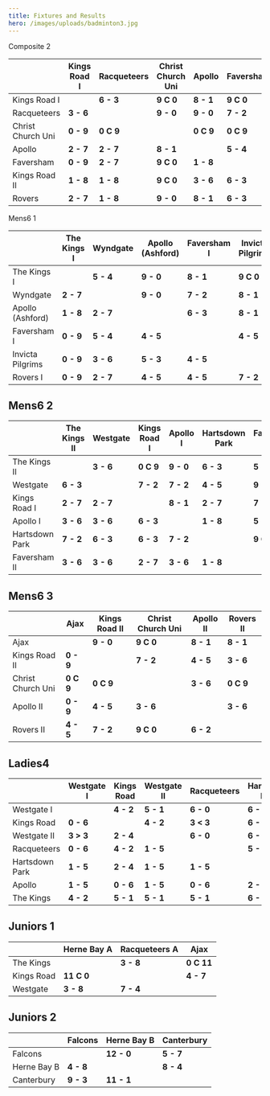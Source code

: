 ```yaml
---
title: Fixtures and Results
hero: /images/uploads/badminton3.jpg
---
```

Composite 2

|                   | Kings Road I | Racqueteers | Christ Church Uni | Apollo    | Faversham | Kings Road II | Rovers    |
| ----------------- | ------------ | ----------- | ----------------- | --------- | --------- | ------------- | --------- |
| Kings Road I      |              | **6 - 3**   | **9 C 0**         | **8 - 1** | **9 C 0** | **9 - 0**     | **7 - 2** |
| Racqueteers       | **3 - 6**    |             | **9 - 0**         | **9 - 0** | **7 - 2** | **9 - 0**     | **4 - 5** |
| Christ Church Uni | **0 - 9**    | **0 C 9**   |                   | **0 C 9** | **0 C 9** | **0 - 9**     | **0 C 9** |
| Apollo            | **2 - 7**    | **2 - 7**   | **8 - 1**         |           | **5 - 4** | **5 - 4**     | **3 - 6** |
| Faversham         | **0 - 9**    | **2 - 7**   | **9 C 0**         | **1 - 8** |           | **5 - 4**     | **2 - 7** |
| Kings Road II     | **1 - 8**    | **1 - 8**   | **9 C 0**         | **3 - 6** | **6 - 3** |               | **2 - 7** |
| Rovers            | **2 - 7**    | **1 - 8**   | **9 - 0**         | **8 - 1** | **6 - 3** | **5 - 4**     |           |

Mens6 1

|                  | The Kings I | Wyndgate  | Apollo (Ashford) | Faversham I | Invicta Pilgrims | Rovers I  |
| ---------------- | ----------- | --------- | ---------------- | ----------- | ---------------- | --------- |
| The Kings I      |             | **5 - 4** | **9 - 0**        | **8 - 1**   | **9 C 0**        | **9 - 0** |
| Wyndgate         | **2 - 7**   |           | **9 - 0**        | **7 - 2**   | **8 - 1**        | **6 - 3** |
| Apollo (Ashford) | **1 - 8**   | **2 - 7** |                  | **6 - 3**   | **8 - 1**        | **7 - 2** |
| Faversham I      | **0 - 9**   | **5 - 4** | **4 - 5**        |             | **4 - 5**        | **5 - 4** |
| Invicta Pilgrims | **0 - 9**   | **3 - 6** | **5 - 3**        | **4 - 5**   |                  | **4 - 5** |
| Rovers I         | **0 - 9**   | **2 - 7** | **4 - 5**        | **4 - 5**   | **7 - 2**        |           |

## Mens6 2

|                | The Kings II | Westgate  | Kings Road I | Apollo I  | Hartsdown Park | Faversham II |
| -------------- | ------------ | --------- | ------------ | --------- | -------------- | ------------ |
| The Kings II   |              | **3 - 6** | **0 C 9**    | **9 - 0** | **6 - 3**      | **5 - 4**    |
| Westgate       | **6 - 3**    |           | **7 - 2**    | **7 - 2** | **4 - 5**      | **9 - 0**    |
| Kings Road I   | **2 - 7**    | **2 - 7** |              | **8 - 1** | **2 - 7**      | **7 - 2**    |
| Apollo I       | **3 - 6**    | **3 - 6** | **6 - 3**    |           | **1 - 8**      | **5 - 4**    |
| Hartsdown Park | **7 - 2**    | **6 - 3** | **6 - 3**    | **7 - 2** |                | **9 C 0**    |
| Faversham II   | **3 - 6**    | **3 - 6** | **2 - 7**    | **3 - 6** | **1 - 8**      |              |

## Mens6 3

|                   | Ajax      | Kings Road II | Christ Church Uni | Apollo II | Rovers II |
| ----------------- | --------- | ------------- | ----------------- | --------- | --------- |
| Ajax              |           | **9 - 0**     | **9 C 0**         | **8 - 1** | **8 - 1** |
| Kings Road II     | **0 - 9** |               | **7 - 2**         | **4 - 5** | **3 - 6** |
| Christ Church Uni | **0 C 9** | **0 C 9**     |                   | **3 - 6** | **0 C 9** |
| Apollo II         | **0 - 9** | **4 - 5**     | **3 - 6**         |           | **3 - 6** |
| Rovers II         | **4 - 5** | **7 - 2**     | **9 C 0**         | **6 - 2** |           |

## Ladies4

|                | Westgate I | Kings Road | Westgate II | Racqueteers | Hartsdown Park | Apollo    | The Kings |
| -------------- | ---------- | ---------- | ----------- | ----------- | -------------- | --------- | --------- |
| Westgate I     |            | **4 - 2**  | **5 - 1**   | **6 - 0**   | **6 - 0**      | **6 - 0** | **5 - 1** |
| Kings Road     | **0 - 6**  |            | **4 - 2**   | **3 < 3**   | **6 - 0**      | **6 C 0** | **3 > 3** |
| Westgate II    | **3 > 3**  | **2 - 4**  |             | **6 - 0**   | **6 - 0**      | **5 - 1** | **4 - 2** |
| Racqueteers    | **0 - 6**  | **4 - 2**  | **1 - 5**   |             | **5 - 1**      | **6 - 0** | **1 - 5** |
| Hartsdown Park | **1 - 5**  | **2 - 4**  | **1 - 5**   | **1 - 5**   |                | **2 - 4** | **0 - 6** |
| Apollo         | **1 - 5**  | **0 - 6**  | **1 - 5**   | **0 - 6**   | **2 - 4**      |           | **0 - 6** |
| The Kings      | **4 - 2**  | **5 - 1**  | **5 - 1**   | **5 - 1**   | **6 - 0**      | **6 C 0** |           |

## Juniors 1

|            | Herne Bay A | Racqueteers A | Ajax       |
| ---------- | ----------- | ------------- | ---------- |
| The Kings  |             | **3 - 8**     | **0 C 11** |
| Kings Road | **11 C 0**  |               | **4 - 7**  |
| Westgate   | **3 - 8**   | **7 - 4**     |            |

## Juniors 2

|             | Falcons   | Herne Bay B | Canterbury |
| ----------- | --------- | ----------- | ---------- |
| Falcons     |           | **12 - 0**  | **5 - 7**  |
| Herne Bay B | **4 - 8** |             | **8 - 4**  |
| Canterbury  | **9 - 3** | **11 - 1**  |            |
